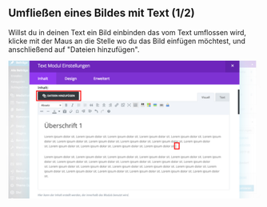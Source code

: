 ## Umfließen eines Bildes mit Text (1/2)

Willst du in deinen Text ein Bild einbinden das vom Text umflossen wird, klicke mit der Maus an die Stelle wo du das Bild einfügen möchtest, und anschließend auf "Dateien hinzufügen".

![image](./assets/flow_1.jpg)

